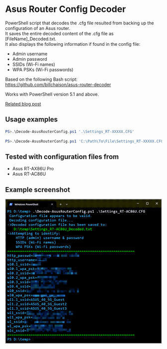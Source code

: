 # Asus Router Config Decoder
PowerShell script that decodes the .cfg file resulted from backing up the configuration of an Asus router.
<br>It saves the entire decoded content of the .cfg file as [FileName]_Decoded.txt.
<br>It also displays the following information if found in the config file:
- Admin username
- Admin password
- SSIDs (Wi-Fi names)
- WPA PSKs (Wi-Fi passwords)

Based on the following Bash script: <br>
https://github.com/billchaison/asus-router-decoder

Works with PowerShell version 5.1 and above.

[Related blog post](https://vladdba.com/2024/05/19/powershell-decode-asus-router-configuration-backup-file/)

## Usage examples
```powershell
PS>.\Decode-AsusRouterConfig.ps1 '.\Settings_RT-XXXXX.CFG'
```

```powershell
PS>.\Decode-AsusRouterConfig.ps1 'C:\Path\To\File\Settings_RT-XXXXX.CFG'
```

## Tested with configuration files from
- Asus RT-AX86U Pro
- Asus RT-AC86U

## Example screenshot
![Screenshot1](https://raw.githubusercontent.com/VladDBA/Asus-Router-Config-Decoder/main/Example.png)